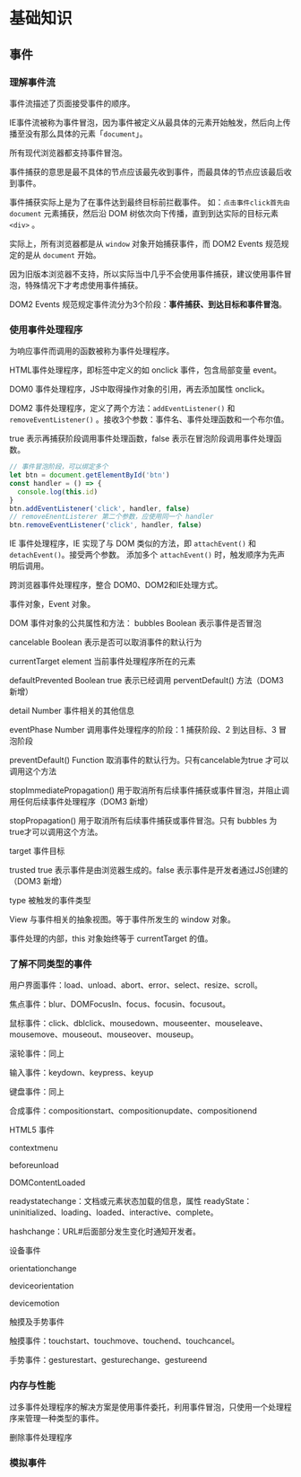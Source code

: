 # 基础知识

## 事件

### 理解事件流

事件流描述了页面接受事件的顺序。

IE事件流被称为事件冒泡，因为事件被定义从最具体的元素开始触发，然后向上传播至没有那么具体的元素「`document`」。

所有现代浏览器都支持事件冒泡。

事件捕获的意思是最不具体的节点应该最先收到事件，而最具体的节点应该最后收到事件。

事件捕获实际上是为了在事件达到最终目标前拦截事件。
如：`点击事件click首先由` `document` 元素捕获，然后沿 DOM 树依次向下传播，直到到达实际的目标元素 `<div>` 。

实际上，所有浏览器都是从 `window` 对象开始捕获事件，而 DOM2 Events 规范规定的是从 `document` 开始。

因为旧版本浏览器不支持，所以实际当中几乎不会使用事件捕获，建议使用事件冒泡，特殊情况下才考虑使用事件捕获。

DOM2 Events 规范规定事件流分为3个阶段：**事件捕获、到达目标和事件冒泡**。

### 使用事件处理程序

为响应事件而调用的函数被称为事件处理程序。

HTML事件处理程序，即标签中定义的如 onclick 事件，包含局部变量 event。

DOM0 事件处理程序，JS中取得操作对象的引用，再去添加属性 onclick。

DOM2 事件处理程序，定义了两个方法：`addEventListener()` 和 `removeEventListener()` 。接收3个参数：事件名、事件处理函数和一个布尔值。

true 表示再捕获阶段调用事件处理函数，false 表示在冒泡阶段调用事件处理函数。

```javascript
// 事件冒泡阶段，可以绑定多个
let btn = document.getElementById('btn')
const handler = () => {
  console.log(this.id)
}
btn.addEventListener('click', handler, false)
// removeEnentListerer 第二个参数，应使用同一个 handler
btn.removeEventListener('click', handler, false)

```

IE 事件处理程序，IE 实现了与 DOM 类似的方法，即 `attachEvent()` 和 `detachEvent()`。接受两个参数。
添加多个 `attachEvent()` 时，触发顺序为先声明后调用。

跨浏览器事件处理程序，整合 DOM0、DOM2和IE处理方式。

事件对象，Event 对象。

DOM 事件对象的公共属性和方法：
bubbles                     Boolean   表示事件是否冒泡

cancelable                  Boolean   表示是否可以取消事件的默认行为

currentTarget               element   当前事件处理程序所在的元素

defaultPrevented            Boolean   true 表示已经调用 perventDefault() 方法（DOM3 新增）

detail                      Number    事件相关的其他信息

eventPhase                  Number    调用事件处理程序的阶段：1 捕获阶段、2 到达目标、3 冒泡阶段

preventDefault()            Function  取消事件的默认行为。只有cancelable为true 才可以调用这个方法

stopImmediatePropagation()  用于取消所有后续事件捕获或事件冒泡，并阻止调用任何后续事件处理程序（DOM3 新增）

stopPropagation()           用于取消所有后续事件捕获或事件冒泡。只有 bubbles 为true才可以调用这个方法。

target                      事件目标

trusted                     true 表示事件是由浏览器生成的。false 表示事件是开发者通过JS创建的（DOM3 新增）

type                        被触发的事件类型

View                        与事件相关的抽象视图。等于事件所发生的 window 对象。


事件处理的内部，this 对象始终等于 currentTarget 的值。


### 了解不同类型的事件

用户界面事件：load、unload、abort、error、select、resize、scroll。

焦点事件：blur、DOMFocusIn、focus、focusin、focusout。

鼠标事件：click、dblclick、mousedown、mouseenter、mouseleave、mousemove、mouseout、mouseover、mouseup。

滚轮事件：同上

输入事件：keydown、keypress、keyup

键盘事件：同上

合成事件：compositionstart、compositionupdate、compositionend


HTML5 事件

contextmenu

beforeunload

DOMContentLoaded

readystatechange：文档或元素状态加载的信息，属性 readyState：uninitialized、loading、loaded、interactive、complete。

hashchange：URL#后面部分发生变化时通知开发者。

设备事件

orientationchange

deviceorientation

devicemotion


触摸及手势事件

触摸事件：touchstart、touchmove、touchend、touchcancel。

手势事件：gesturestart、gesturechange、gestureend


### 内存与性能

过多事件处理程序的解决方案是使用事件委托，利用事件冒泡，只使用一个处理程序来管理一种类型的事件。

删除事件处理程序

### 模拟事件
